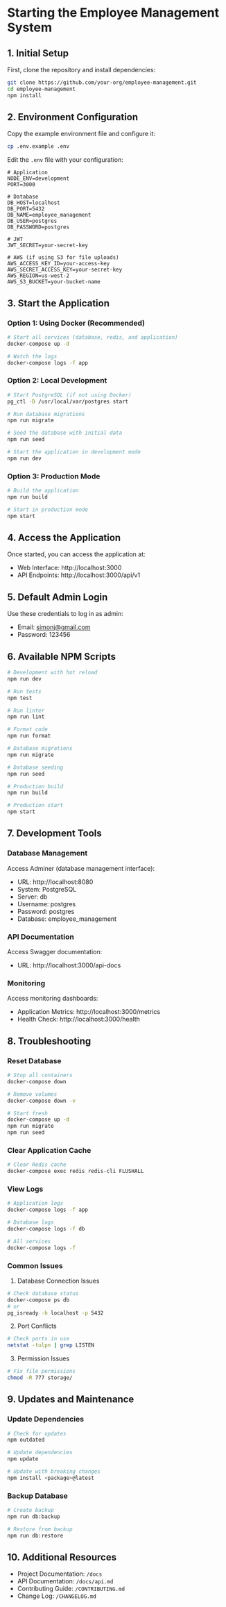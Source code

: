 # Starting the Employee Management System

## 1. Initial Setup

First, clone the repository and install dependencies:

```bash
git clone https://github.com/your-org/employee-management.git
cd employee-management
npm install
```

## 2. Environment Configuration

Copy the example environment file and configure it:

```bash
cp .env.example .env
```

Edit the `.env` file with your configuration:

```plaintext
# Application
NODE_ENV=development
PORT=3000

# Database
DB_HOST=localhost
DB_PORT=5432
DB_NAME=employee_management
DB_USER=postgres
DB_PASSWORD=postgres

# JWT
JWT_SECRET=your-secret-key

# AWS (if using S3 for file uploads)
AWS_ACCESS_KEY_ID=your-access-key
AWS_SECRET_ACCESS_KEY=your-secret-key
AWS_REGION=us-west-2
AWS_S3_BUCKET=your-bucket-name
```

## 3. Start the Application

### Option 1: Using Docker (Recommended)

```bash
# Start all services (database, redis, and application)
docker-compose up -d

# Watch the logs
docker-compose logs -f app
```

### Option 2: Local Development

```bash
# Start PostgreSQL (if not using Docker)
pg_ctl -D /usr/local/var/postgres start

# Run database migrations
npm run migrate

# Seed the database with initial data
npm run seed

# Start the application in development mode
npm run dev
```

### Option 3: Production Mode

```bash
# Build the application
npm run build

# Start in production mode
npm start
```

## 4. Access the Application

Once started, you can access the application at:

- Web Interface: http://localhost:3000
- API Endpoints: http://localhost:3000/api/v1

## 5. Default Admin Login

Use these credentials to log in as admin:
- Email: simonj@gmail.com
- Password: 123456

## 6. Available NPM Scripts

```bash
# Development with hot reload
npm run dev

# Run tests
npm test

# Run linter
npm run lint

# Format code
npm run format

# Database migrations
npm run migrate

# Database seeding
npm run seed

# Production build
npm run build

# Production start
npm start
```

## 7. Development Tools

### Database Management
Access Adminer (database management interface):
- URL: http://localhost:8080
- System: PostgreSQL
- Server: db
- Username: postgres
- Password: postgres
- Database: employee_management

### API Documentation
Access Swagger documentation:
- URL: http://localhost:3000/api-docs

### Monitoring
Access monitoring dashboards:
- Application Metrics: http://localhost:3000/metrics
- Health Check: http://localhost:3000/health

## 8. Troubleshooting

### Reset Database
```bash
# Stop all containers
docker-compose down

# Remove volumes
docker-compose down -v

# Start fresh
docker-compose up -d
npm run migrate
npm run seed
```

### Clear Application Cache
```bash
# Clear Redis cache
docker-compose exec redis redis-cli FLUSHALL
```

### View Logs
```bash
# Application logs
docker-compose logs -f app

# Database logs
docker-compose logs -f db

# All services
docker-compose logs -f
```

### Common Issues

1. Database Connection Issues
```bash
# Check database status
docker-compose ps db
# or
pg_isready -h localhost -p 5432
```

2. Port Conflicts
```bash
# Check ports in use
netstat -tulpn | grep LISTEN
```

3. Permission Issues
```bash
# Fix file permissions
chmod -R 777 storage/
```

## 9. Updates and Maintenance

### Update Dependencies
```bash
# Check for updates
npm outdated

# Update dependencies
npm update

# Update with breaking changes
npm install <package>@latest
```

### Backup Database
```bash
# Create backup
npm run db:backup

# Restore from backup
npm run db:restore
```

## 10. Additional Resources

- Project Documentation: `/docs`
- API Documentation: `/docs/api.md`
- Contributing Guide: `/CONTRIBUTING.md`
- Change Log: `/CHANGELOG.md`